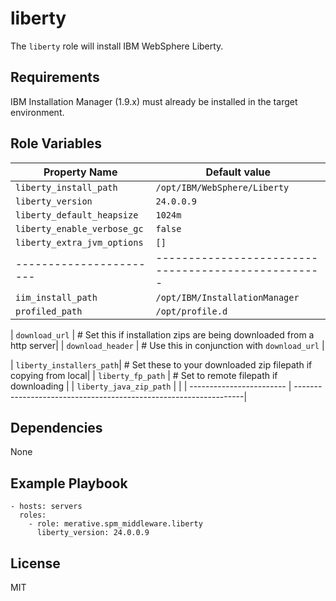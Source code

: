 # liberty

The `liberty` role will install IBM WebSphere Liberty.

## Requirements

IBM Installation Manager (1.9.x) must already be installed in the target environment.

## Role Variables

| Property Name           | Default value                                       |
| ----------------------- | --------------------------------------------------- |
| `liberty_install_path`  | `/opt/IBM/WebSphere/Liberty`                        |
| `liberty_version`       | `24.0.0.9`                                          |
| `liberty_default_heapsize`  | `1024m`                                         |
| `liberty_enable_verbose_gc` | `false`                                         |
| `liberty_extra_jvm_options` | `[]`                                            |
| ----------------------- | --------------------------------------------------- |
| `iim_install_path`      | `/opt/IBM/InstallationManager`                      |
| `profiled_path`         | `/opt/profile.d`                                    |

| `download_url`          | # Set this if installation zips are being downloaded from a http server|
| `download_header`       | # Use this in conjunction with `download_url`                          |

| `liberty_installers_path`| # Set these to your downloaded zip filepath if copying from local|
| `liberty_fp_path`        | # Set to remote filepath if downloading                          |
| `liberty_java_zip_path`  |                                                                  |
| ------------------------ | -----------------------------------------------------------------|

## Dependencies

None

## Example Playbook

```
- hosts: servers
  roles:
    - role: merative.spm_middleware.liberty
      liberty_version: 24.0.0.9
```

## License

MIT
